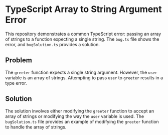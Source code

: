 # TypeScript Array to String Argument Error

This repository demonstrates a common TypeScript error: passing an array of strings to a function expecting a single string.  The `bug.ts` file shows the error, and `bugSolution.ts` provides a solution.

## Problem

The `greeter` function expects a single string argument.  However, the `user` variable is an array of strings.  Attempting to pass `user` to `greeter` results in a type error.

## Solution

The solution involves either modifying the `greeter` function to accept an array of strings or modifying the way the `user` variable is used.  The `bugSolution.ts` file provides an example of modifying the `greeter` function to handle the array of strings.